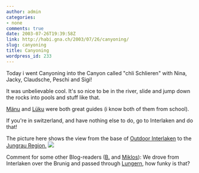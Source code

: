```yaml
---
author: admin
categories:
- none
comments: true
date: 2003-07-26T19:39:58Z
link: http://habi.gna.ch/2003/07/26/canyoning/
slug: canyoning
title: Canyoning
wordpress_id: 233
---
```


Today i went Canyoning into the Canyon called "chli Schlieren" with Nina, Jacky, Claudsche, Peschi and Sigi!  

It was unbelievable cool. It's so nice to be in the river, slide and jump down the rocks into pools and stuff like that.



[Mänu](http://www.outdoor-interlaken.ch/outDoor/index.asp?categoryId=36&activityId=75&activityDetailId=133&openMenu=0&region=) and [Lüku](http://www.outdoor-interlaken.ch/outDoor/index.asp?categoryId=36&activityId=75&activityDetailId=135&openMenu=0&region=) were both great guides (i know both of them from school).  


If you're in switzerland, and have nothing else to do, go to Interlaken and do that!



The picture here shows the view from the base of [Outdoor Interlaken](http://www.outdoor-interlaken.ch/) to the [Jungrau Region.](http://www.jungfrau.ch/)
[![](http://habi.gna.ch/blog/images/Picture(2)-tm.jpg)](http://habi.gna.ch/blog/images/Picture(2).jpg)



Comment for some other Blog-readers ([B.](http://www.bernhardseefeld.ch/) and [Miklos](http://www.kozary.com/mt/)): We drove from Interlaken over the Brunig and passed through [Lungern](http://www.panoramawelt.ch/popkamera.htm), how funky is that?
